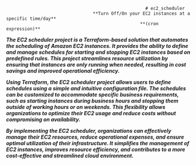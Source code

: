                                                          # ec2_scheduler
                                     **Turn Off/On your EC2 instances at a specific time/day**
                                                       **(cron expression)**


***The EC2 scheduler project is a Terraform-based solution that automates the scheduling of Amazon EC2 instances. It provides the ability to define and manage schedules for starting and stopping EC2 instances based on predefined rules. This project streamlines resource utilization by ensuring that instances are only running when needed, resulting in cost savings and improved operational efficiency.***

***Using Terraform, the EC2 scheduler project allows users to define schedules using a simple and intuitive configuration file. The schedules can be customized to accommodate specific business requirements, such as starting instances during business hours and stopping them outside of working hours or on weekends. This flexibility allows organizations to optimize their EC2 usage and reduce costs without compromising on availability.***


***By implementing the EC2 scheduler, organizations can effectively manage their EC2 resources, reduce operational expenses, and ensure optimal utilization of their infrastructure. It simplifies the management of EC2 instances, improves resource efficiency, and contributes to a more cost-effective and streamlined cloud environment.***
